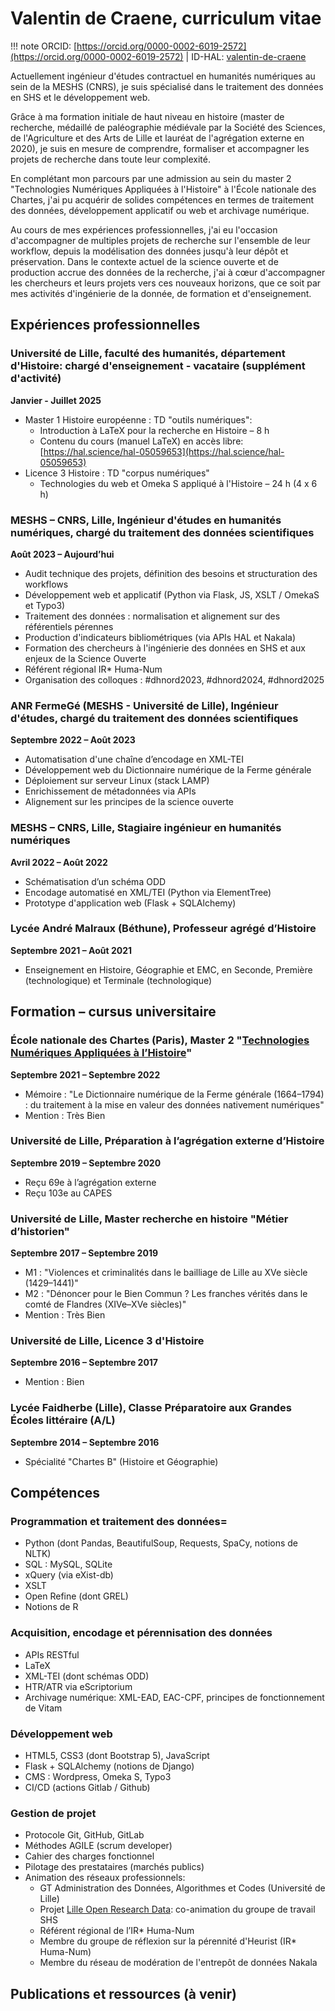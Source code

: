# Valentin de Craene, curriculum vitae

!!! note
    ORCID: [https://orcid.org/0000-0002-6019-2572](https://orcid.org/0000-0002-6019-2572) | ID-HAL: [valentin-de-craene ](https://cv.hal.science/valentin-de-craene) 

Actuellement ingénieur d'études contractuel en humanités numériques au sein de la MESHS (CNRS), je suis spécialisé dans le traitement des données en SHS et le développement web.

Grâce à ma formation initiale de haut niveau en histoire (master de recherche, médaillé de paléographie médiévale par la Société des Sciences, de l'Agriculture et des Arts de Lille et lauréat de l'agrégation externe en 2020), je suis en mesure de comprendre, formaliser et accompagner les projets de recherche dans toute leur complexité.

En complétant mon parcours par une admission au sein du master 2 "Technologies Numériques Appliquées à l'Histoire" à l'École nationale des Chartes, j'ai pu acquérir de solides compétences en termes de traitement des données, développement applicatif ou web et archivage numérique.

Au cours de mes expériences professionnelles, j'ai eu l'occasion d'accompagner de multiples projets de recherche sur l'ensemble de leur workflow, depuis la modélisation des données jusqu'à leur dépôt et préservation. Dans le contexte actuel de la science ouverte et de production accrue des données de la recherche, j'ai à cœur d'accompagner les chercheurs et leurs projets vers ces nouveaux horizons, que ce soit par mes activités d'ingénierie de la donnée, de formation et d'enseignement.

## Expériences professionnelles

### Université de Lille, faculté des humanités, département d'Histoire: chargé d'enseignement - vacataire (supplément d'activité)
**Janvier - Juillet 2025**

- Master 1 Histoire européenne : TD "outils numériques":
    - Introduction à LaTeX pour la recherche en Histoire – 8 h
    - Contenu du cours (manuel LaTeX) en accès libre: [https://hal.science/hal-05059653](https://hal.science/hal-05059653)
- Licence 3 Histoire : TD "corpus numériques"
    - Technologies du web et Omeka S appliqué à l'Histoire – 24 h (4 x 6 h)

### MESHS – CNRS, Lille, Ingénieur d'études en humanités numériques, chargé du traitement des données scientifiques
**Août 2023 – Aujourd’hui**

- Audit technique des projets, définition des besoins et structuration des workflows
- Développement web et applicatif (Python via Flask, JS, XSLT / OmekaS et Typo3)
- Traitement des données : normalisation et alignement sur des référentiels pérennes
- Production d'indicateurs bibliométriques (via APIs HAL et Nakala)
- Formation des chercheurs à l'ingénierie des données en SHS et aux enjeux de la Science Ouverte
- Référent régional IR\* Huma-Num
- Organisation des colloques : \#dhnord2023, \#dhnord2024, \#dhnord2025

### ANR FermeGé (MESHS - Université de Lille), Ingénieur d'études, chargé du traitement des données scientifiques
**Septembre 2022 – Août 2023**

- Automatisation d'une chaîne d’encodage en XML-TEI
- Développement web du Dictionnaire numérique de la Ferme générale
- Déploiement sur serveur Linux (stack LAMP)
- Enrichissement de métadonnées via APIs
- Alignement sur les principes de la science ouverte

### MESHS – CNRS, Lille, Stagiaire ingénieur en humanités numériques
**Avril 2022 – Août 2022**

- Schématisation d’un schéma ODD
- Encodage automatisé en XML/TEI (Python via ElementTree)
- Prototype d'application web (Flask + SQLAlchemy)

### Lycée André Malraux (Béthune), Professeur agrégé d’Histoire
**Septembre 2021 – Août 2021**

- Enseignement en Histoire, Géographie et EMC, en Seconde, Première (technologique) et Terminale (technologique)

## Formation – cursus universitaire

### École nationale des Chartes (Paris), Master 2 "[Technologies Numériques Appliquées à l’Histoire](https://www.chartes.psl.eu/sites/default/files/public/media/document/2024-09/maquette-m2-tnah_2024.pdf)"
**Septembre 2021 – Septembre 2022**

- Mémoire : "Le Dictionnaire numérique de la Ferme générale (1664–1794) : du traitement à la mise en valeur des données nativement numériques"
- Mention : Très Bien

### Université de Lille, Préparation à l’agrégation externe d’Histoire
**Septembre 2019 – Septembre 2020**

- Reçu 69e à l’agrégation externe
- Reçu 103e au CAPES

### Université de Lille, Master recherche en histoire "Métier d’historien"
**Septembre 2017 – Septembre 2019**

- M1 : "Violences et criminalités dans le bailliage de Lille au XVe siècle (1429–1441)"
- M2 : "Dénoncer pour le Bien Commun ? Les franches vérités dans le comté de Flandres (XIVe–XVe siècles)"
- Mention : Très Bien

### Université de Lille, Licence 3 d'Histoire
**Septembre 2016 – Septembre 2017**

- Mention : Bien

### Lycée Faidherbe (Lille), Classe Préparatoire aux Grandes Écoles littéraire (A/L)
**Septembre 2014 – Septembre 2016**

- Spécialité "Chartes B" (Histoire et Géographie)

## Compétences

### Programmation et traitement des données=
- Python (dont Pandas, BeautifulSoup, Requests, SpaCy, notions de NLTK)
- SQL : MySQL, SQLite
- xQuery (via eXist-db)
- XSLT
- Open Refine (dont GREL)
- Notions de R

### Acquisition, encodage et pérennisation des données
- APIs RESTful
- LaTeX
- XML-TEI (dont schémas ODD)
- HTR/ATR via eScriptorium
- Archivage numérique: XML-EAD, EAC-CPF, principes de fonctionnement de Vitam

### Développement web
- HTML5, CSS3 (dont Bootstrap 5), JavaScript
- Flask + SQLAlchemy (notions de Django)
- CMS : Wordpress, Omeka S, Typo3
- CI/CD (actions Gitlab / Github)

### Gestion de projet
- Protocole Git, GitHub, GitLab
- Méthodes AGILE (scrum developer)
- Cahier des charges fonctionnel
- Pilotage des prestataires (marchés publics)
- Animation des réseaux professionnels:
    - GT Administration des Données, Algorithmes et Codes (Université de Lille)
    - Projet [Lille Open Research Data](https://recherche.data.gouv.fr/fr/page/lord-lille-open-research-data-2): co-animation du groupe de travail SHS
    - Référent régional de l’IR\* Huma-Num
    - Membre du groupe de réflexion sur la pérennité d'Heurist (IR\* Huma-Num)
    - Membre du réseau de modération de l'entrepôt de données Nakala

## Publications et ressources (à venir)

